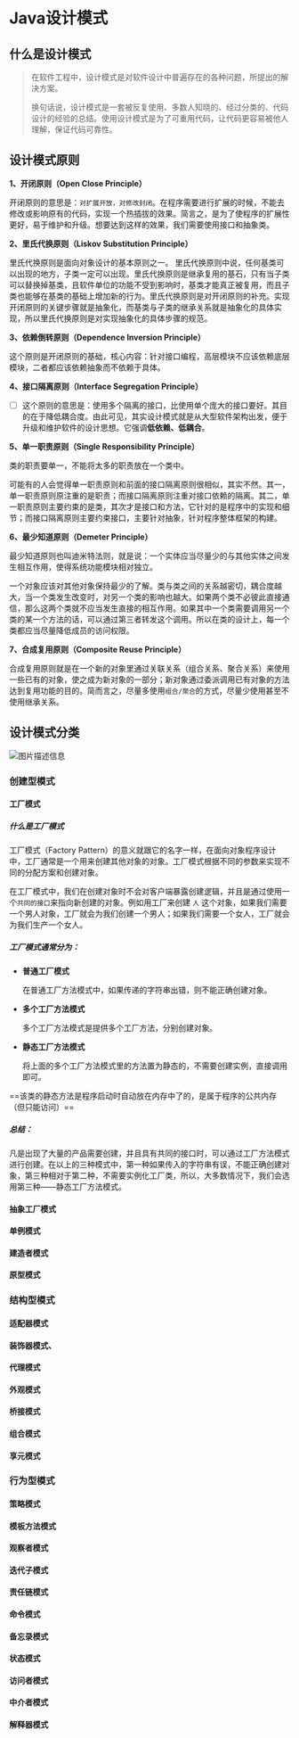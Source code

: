 # Java设计模式

## 什么是设计模式

> 在软件工程中，设计模式是对软件设计中普遍存在的各种问题，所提出的解决方案。
>
> 换句话说，设计模式是一套被反复使用、多数人知晓的、经过分类的、代码设计的经验的总结。使用设计模式是为了可重用代码，让代码更容易被他人理解，保证代码可靠性。

## 设计模式原则

**1、开闭原则（Open Close Principle）**

开闭原则的意思是：`对扩展开放，对修改封闭`。在程序需要进行扩展的时候，不能去修改或影响原有的代码，实现一个热插拔的效果。简言之，是为了使程序的扩展性更好，易于维护和升级。想要达到这样的效果，我们需要使用接口和抽象类。

**2、里氏代换原则（Liskov Substitution Principle）**

里氏代换原则是面向对象设计的基本原则之一。 里氏代换原则中说，任何基类可以出现的地方，子类一定可以出现。里氏代换原则是继承复用的基石，只有当子类可以替换掉基类，且软件单位的功能不受到影响时，基类才能真正被复用，而且子类也能够在基类的基础上增加新的行为。里氏代换原则是对开闭原则的补充。实现开闭原则的关键步骤就是抽象化，而基类与子类的继承关系就是抽象化的具体实现，所以里氏代换原则是对实现抽象化的具体步骤的规范。

**3、依赖倒转原则（Dependence Inversion Principle）**

这个原则是开闭原则的基础，核心内容：针对接口编程，高层模块不应该依赖底层模块，二者都应该依赖抽象而不依赖于具体。

**4、接口隔离原则（Interface Segregation Principle）**

- [ ] 这个原则的意思是：使用多个隔离的接口，比使用单个庞大的接口要好。其目的在于降低耦合度。由此可见，其实设计模式就是从大型软件架构出发，便于升级和维护软件的设计思想。它强调**低依赖、低耦合**。

**5、单一职责原则（Single Responsibility Principle）**

类的职责要单一，不能将太多的职责放在一个类中。

可能有的人会觉得单一职责原则和前面的接口隔离原则很相似，其实不然。其一，单一职责原则原注重的是职责；而接口隔离原则注重对接口依赖的隔离。其二，单一职责原则主要约束的是类，其次才是接口和方法，它针对的是程序中的实现和细节；而接口隔离原则主要约束接口，主要针对抽象，针对程序整体框架的构建。

**6、最少知道原则（Demeter Principle）**

最少知道原则也叫迪米特法则，就是说：一个实体应当尽量少的与其他实体之间发生相互作用，使得系统功能模块相对独立。

一个对象应该对其他对象保持最少的了解。类与类之间的关系越密切，耦合度越大，当一个类发生改变时，对另一个类的影响也越大。如果两个类不必彼此直接通信，那么这两个类就不应当发生直接的相互作用。如果其中一个类需要调用另一个类的某一个方法的话，可以通过第三者转发这个调用。所以在类的设计上，每一个类都应当尽量降低成员的访问权限。

**7、合成复用原则（Composite Reuse Principle）**

合成复用原则就是在一个新的对象里通过关联关系（组合关系、聚合关系）来使用一些已有的对象，使之成为新对象的一部分；新对象通过委派调用已有对象的方法达到复用功能的目的。简而言之，尽量多使用`组合/聚合`的方式，尽量少使用甚至不使用继承关系。

## 设计模式分类

![图片描述信息](https://doc.shiyanlou.com/userid46108labid863time1429495366116)

### **创建型模式**

#### 工厂模式

##### 什么是工厂模式

工厂模式（Factory Pattern）的意义就跟它的名字一样，在面向对象程序设计中，工厂通常是一个用来创建其他对象的对象。工厂模式根据不同的参数来实现不同的分配方案和创建对象。

在工厂模式中，我们在创建对象时不会对客户端暴露创建逻辑，并且是通过使用一个`共同的接口`来指向新创建的对象。例如用工厂来创建 `人` 这个对象，如果我们需要一个男人对象，工厂就会为我们创建一个男人；如果我们需要一个女人，工厂就会为我们生产一个女人。

##### 工厂模式通常分为：

- **普通工厂模式**

  在普通工厂方法模式中，如果传递的字符串出错，则不能正确创建对象。

- **多个工厂方法模式**

  多个工厂方法模式是提供多个工厂方法，分别创建对象。

- **静态工厂方法模式**

  将上面的多个工厂方法模式里的方法置为静态的，不需要创建实例，直接调用即可。

==该类的静态方法是程序启动时自动放在内存中了的，是属于程序的公共内存（但只能访问）==

##### 总结：

凡是出现了大量的产品需要创建，并且具有共同的接口时，可以通过工厂方法模式进行创建。在以上的三种模式中，第一种如果传入的字符串有误，不能正确创建对象，第三种相对于第二种，不需要实例化工厂类，所以，大多数情况下，我们会选用第三种——静态工厂方法模式。



#### 抽象工厂模式

#### 单例模式

#### 建造者模式

#### 原型模式



### **结构型模式**

#### 适配器模式

#### 装饰器模式、

#### 代理模式

#### 外观模式

#### 桥接模式

#### 组合模式

#### 享元模式

### **行为型模式**

#### 策略模式

#### 模板方法模式

#### 观察者模式

#### 迭代子模式

#### 责任链模式

#### 命令模式

 #### 备忘录模式

#### 状态模式

#### 访问者模式

#### 中介者模式

#### 解释器模式